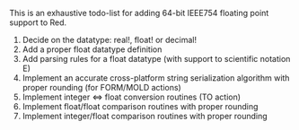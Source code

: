 This is an exhaustive todo-list for adding 64-bit IEEE754 floating point support to Red. 

1. Decide on the datatype: real!, float! or decimal!
2. Add a proper float datatype definition
3. Add parsing rules for a float datatype (with support to scientific notation E)
4. Implement an accurate cross-platform string serialization algorithm with proper rounding (for FORM/MOLD actions)
5. Implement integer <=> float conversion routines (TO action)
6. Implement float/float comparison routines with proper rounding 
7. Implement integer/float comparison routines with proper rounding